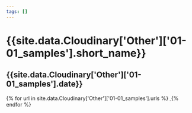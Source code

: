 ```yaml
---
tags: []
---
```

<div itemscope itemtype="http://schema.org/Photograph">
  <h1>{{site.data.Cloudinary['Other']['01-01_samples'].short_name}}</h1>
  <h2 class="event-date">{{site.data.Cloudinary['Other']['01-01_samples'].date}}</h2>
  {% for url in site.data.Cloudinary['Other']['01-01_samples'].urls %}
    <a itemprop="image" class="swipebox" title="" href="{{ site.cloudinary.baseurl }}/{{ url }}">
      <img alt="" itemprop="thumbnailUrl" src="{{ site.cloudinary.baseurl }}/h_150/{{ url }}" />
      <meta itemprop="isFamilyFriendly" content="true" />
    </a>
  {% endfor %}
</div>
